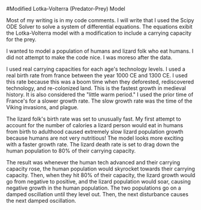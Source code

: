 #Modified Lotka-Volterra (Predator-Prey) Model

Most of my writing is in my code comments.
I will write that I used the Scipy ODE
Solver to solve a system of differential
equations. The equations exibit the 
Lotka-Volterra model with a modification
to include a carrying capacity for the
prey.

I wanted to model a population of humans
and lizard folk who eat humans. I did not
attempt to make the code nice. I was
moreso after the data.

I used real carrying capacities for each
age's technology levels. I used a real
birth rate from france between the year
1000 CE and 1300 CE. I used this rate
because this was a boom time when they
deforested, rediscovered technology,
and re-colonized land. This is the
fastest growth in medieval history. It
is also considered the "little warm
period." I used the prior time of
France's for a slower growth rate.
The slow growth rate was the time of
the Viking invasions, and plague.

The lizard folk's birth rate was set
to unusually fast.
My first attempt to account for the
number of calories a lizard person would
eat in humans from birth to adulthood
caused extremely slow lizard population
growth because humans are not very
nutritious! The model looks more exciting
with a faster growth rate. The lizard
death rate is set to drag down the human
population to 80% of their carrying
capacity.

The result was whenever the human tech
advanced and their carrying capacity
rose, the human population would
skyrocket towards their carrying
capacity. Then, when they hit 80% of
their capacity, the lizard growth would
go from negative to positive, and the
lizard population would soar, causing
negative growth in the human population.
The two populations go on a damped
oscillation until they level out. Then,
the next disturbance causes the next
damped oscillation.
